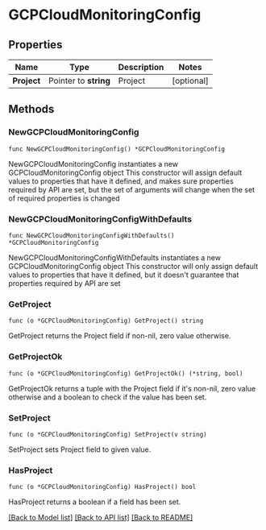 # GCPCloudMonitoringConfig

## Properties

Name | Type | Description | Notes
------------ | ------------- | ------------- | -------------
**Project** | Pointer to **string** | Project | [optional] 

## Methods

### NewGCPCloudMonitoringConfig

`func NewGCPCloudMonitoringConfig() *GCPCloudMonitoringConfig`

NewGCPCloudMonitoringConfig instantiates a new GCPCloudMonitoringConfig object
This constructor will assign default values to properties that have it defined,
and makes sure properties required by API are set, but the set of arguments
will change when the set of required properties is changed

### NewGCPCloudMonitoringConfigWithDefaults

`func NewGCPCloudMonitoringConfigWithDefaults() *GCPCloudMonitoringConfig`

NewGCPCloudMonitoringConfigWithDefaults instantiates a new GCPCloudMonitoringConfig object
This constructor will only assign default values to properties that have it defined,
but it doesn't guarantee that properties required by API are set

### GetProject

`func (o *GCPCloudMonitoringConfig) GetProject() string`

GetProject returns the Project field if non-nil, zero value otherwise.

### GetProjectOk

`func (o *GCPCloudMonitoringConfig) GetProjectOk() (*string, bool)`

GetProjectOk returns a tuple with the Project field if it's non-nil, zero value otherwise
and a boolean to check if the value has been set.

### SetProject

`func (o *GCPCloudMonitoringConfig) SetProject(v string)`

SetProject sets Project field to given value.

### HasProject

`func (o *GCPCloudMonitoringConfig) HasProject() bool`

HasProject returns a boolean if a field has been set.


[[Back to Model list]](../README.md#documentation-for-models) [[Back to API list]](../README.md#documentation-for-api-endpoints) [[Back to README]](../README.md)


